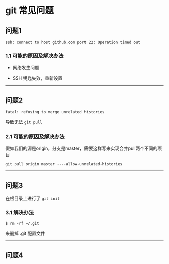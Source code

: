 # git 常见问题

## 问题1

```
ssh: connect to host github.com port 22: Operation timed out
```

### 1.1 可能的原因及解决办法

- 网络发生问题

- SSH 钥匙失效，重新设置

---

## 问题2

```
fatal: refusing to merge unrelated histories
```

导致无法 `git pull`

### 2.1 可能的原因及解决办法

假如我们的源是origin，分支是master，需要这样写来实现合并pull两个不同的项目
```
git pull origin master ----allow-unrelated-histories
```

---

## 问题3

在根目录上进行了 `git init`

### 3.1 解决办法

```
$ rm -rf ~/.git
```

来删掉 .git 配置文件

---

## 问题4
